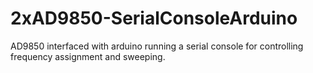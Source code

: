 2xAD9850-SerialConsoleArduino
=============================

AD9850 interfaced with arduino running a serial console for controlling frequency assignment and sweeping.
